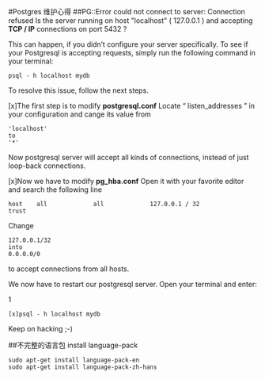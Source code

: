 #Postgres 维护心得
##PG::Error could not connect to server: Connection refused 
    Is the server running on host "localhost" ( 127.0.0.1 ) and accepting 
    **TCP / IP** connections on port 5432 ?

This can happen, if you didn’t configure your server specifically. 
To see if your Postgresql is accepting requests, simply run the following command in your terminal:

    psql - h localhost mydb
    
To resolve this issue, follow the next steps. 

[x]The first step is to modify **postgresql.conf**
Locate “ listen_addresses ” in your configuration and cange its value from

    'localhost'
    to 
    '*'

Now postgresql server will accept all kinds of connections, instead of just loop-back connections.

[x]Now we have to modify **pg_hba.conf** 
Open it with your favorite editor and search the following line

    host    all             all             127.0.0.1 / 32            trust
    
Change 

    127.0.0.1/32 
    into 
    0.0.0.0/0 
    
to accept connections from all hosts.

We now have to restart our postgresql server. Open your terminal and enter:

1 

    [x]psql - h localhost mydb
    
Keep on hacking ;-)

##不完整的语言包
install language-pack

    sudo apt-get install language-pack-en
    sudo apt-get install language-pack-zh-hans
